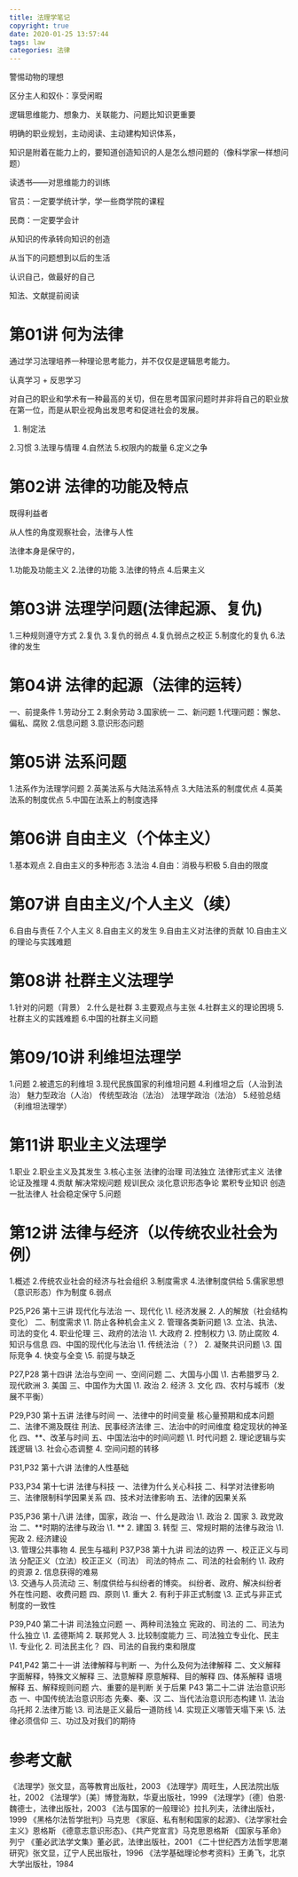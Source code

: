 ```yaml
---
title: 法理学笔记
copyright: true
date: 2020-01-25 13:57:44
tags: law
categories: 法律
---
```


警惕动物的理想

区分主人和奴仆：享受闲暇

逻辑思维能力、想象力、关联能力、问题比知识更重要

明确的职业规划，主动阅读、主动建构知识体系，

知识是附着在能力上的，要知道创造知识的人是怎么想问题的（像科学家一样想问题）

读透书——对思维能力的训练

官员：一定要学统计学，学一些商学院的课程

民商：一定要学会计

从知识的传承转向知识的创造

从当下的问题想到以后的生活

认识自己，做最好的自己

知法、文献提前阅读

# 第01讲 何为法律

通过学习法理培养一种理论思考能力，并不仅仅是逻辑思考能力。

认真学习 + 反思学习

对自己的职业和学术有一种最高的关切，但在思考国家问题时并非将自己的职业放在第一位，而是从职业视角出发思考和促进社会的发展。

1. 制定法

2.习惯
3.法理与情理
4.自然法
5.权限内的裁量
6.定义之争

#  第02讲 法律的功能及特点

既得利益者

从人性的角度观察社会，法律与人性

法律本身是保守的，

1.功能及功能主义
2.法律的功能
3.法律的特点
4.后果主义 

# 第03讲 法理学问题(法律起源、复仇)
1.三种规则遵守方式
2.复仇 
3.复仇的弱点
4.复仇弱点之校正
5.制度化的复仇
6.法律的发生

# 第04讲 法律的起源（法律的运转）
一、前提条件
1.劳动分工
2.剩余劳动
3.国家统一
二、新问题
1.代理问题：懈怠、偏私、腐败
2.信息问题
3.意识形态问题

# 第05讲 法系问题
1.法系作为法理学问题
2.英美法系与大陆法系特点
3.大陆法系的制度优点
4.英美法系的制度优点
5.中国在法系上的制度选择

# 第06讲 自由主义（个体主义）
1.基本观点
2.自由主义的多种形态
3.法治
4.自由：消极与积极
5.自由的限度

# 第07讲 自由主义/个人主义（续）
6.自由与责任
7.个人主义
8.自由主义的发生
9.自由主义对法律的贡献
10.自由主义的理论与实践难题

# 第08讲 社群主义法理学
1.针对的问题（背景）
2.什么是社群
3.主要观点与主张
4.社群主义的理论困境
5.社群主义的实践难题
6.中国的社群主义问题

# 第09/10讲 利维坦法理学
1.问题
2.被遗忘的利维坦
3.现代民族国家的利维坦问题
4.利维坦之后（人治到法治）
魅力型政治（人治）
传统型政治（法治）
法理学政治（法治）
5.经验总结（利维坦法理学） 

# 第11讲 职业主义法理学
1.职业
2.职业主义及其发生
3.核心主张
法律的治理
司法独立 
法律形式主义
法律论证及推理 
4.贡献
解决常规问题
规训民众
淡化意识形态争论
累积专业知识
创造一批法律人
社会稳定保守
5.问题

# 第12讲 法律与经济（以传统农业社会为例）
1.概述
2.传统农业社会的经济与社会组织
3.制度需求
4.法律制度供给
5.儒家思想（意识形态）作为制度
6.弱点



P25,P26 第十三讲 现代化与法治
一、现代化
\1. 经济发展  2. 人的解放（社会结构变化）
二、制度需求
\1. 防止各种机会主义  2. 管理各类新问题
\3. 立法、执法、司法的变化  4. 职业伦理
三、政府的法治
\1. 大政府  2. 控制权力 
\3. 防止腐败  4. 知识与信息
四、中国的现代化与法治
\1. 传统法治（？） 2. 凝聚共识问题
\3. 国际竞争  4. 快变与全变
\5. 前提与缺乏

P27,P28 第十四讲 法治与空间
一、空间问题
二、大国与小国
\1. 古希腊罗马  2. 现代欧洲  3. 美国
三、中国作为大国
\1. 政治  2. 经济  3. 文化
四、农村与城市（发展不平衡）

P29,P30 第十五讲 法律与时间
一、法律中的时间变量
       核心量预期和成本问题
二、法律不溯及既往
       刑法、民事经济法律
三、法治中的时间维度
       稳定现状的神圣化
四、**、改革与时间
五、中国法治中的时间问题
\1. 时代问题  2. 理论逻辑与实践逻辑
\3. 社会心态调整  4. 空间问题的转移

P31,P32 第十六讲 法律的人性基础



P33,P34 第十七讲 法律与科技
一、法律为什么关心科技
二、科学对法律影响
三、法律限制科学因果关系
四、技术对法律影响
五、法律的因果关系

P35,P36 第十八讲 法律，国家，政治
一、什么是政治
\1. 政治  2. 国家  3. 政党政治
二、**时期的法律与政治
\1. **  2. 建国  3. 转型
三、常规时期的法律与政治
\1. 宪政  2. 经济建设  
    \3. 管理公共事物  4. 民生与福利
P37,P38 第十九讲 司法的边界
一、校正正义与司法
       分配正义（立法）校正正义（司法）
       司法的特点
二、司法的社会制约
\1. 政府的资源  2. 信息获得的难易  
\3. 交通与人员流动
三、制度供给与纠纷者的博奕。
       纠纷者、政府、解决纠纷者
       外在性问题、收费问题
四、原则
\1. 重大  2. 有利于非正式制度
\3. 正式与非正式制度的一致性

P39,P40 第二十讲 司法独立问题
一、两种司法独立
       宪政的、司法的
二、司法为什么独立
\1. 孟德斯鸠  2. 联邦党人  3. 比较制度能力
三、司法独立专业化、民主
\1. 专业化  2. 司法民主化？
四、司法的自我约束和限度

P41,P42 第二十一讲 法律解释与判断
一、为什么及何为法律解释
二、文义解释
       字面解释，特殊文义解释
三、法意解释
       原意解释、目的解释
四、体系解释
       语境解释
五、解释规则问题
六、重要的是判断
       关于后果
P43 第二十二讲 法治意识形态
一、中国传统法治意识形态
       先秦、秦、汉
二、当代法治意识形态构建
\1. 法治乌托邦  2.法律万能
\3. 司法是正义最后一道防线
\4. 实现正义哪管天塌下来
\5. 法律必须信仰
三、功过及对我们的期待



# 参考文献
《法理学》张文显，高等教育出版社，2003
《法理学》周旺生，人民法院出版社，2002
《法理学》〔美〕博登海默，华夏出版社，1999
《法理学》〔德〕伯恩·魏德士，法律出版社，2003
《法与国家的一般理论》拉扎列夫，法律出版社，1999
《黑格尔法哲学批判》马克思
《家庭、私有制和国家的起源》、《法学家社会主义》恩格斯
《德意志意识形态》、《共产党宣言》马克思恩格斯
《国家与革命》列宁
《董必武法学文集》董必武，法律出版社，2001
《二十世纪西方法哲学思潮研究》张文显，辽宁人民出版社，1996
《法学基础理论参考资料》王勇飞，北京大学出版社，1984